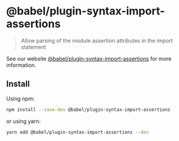 # @babel/plugin-syntax-import-assertions

> Allow parsing of the module assertion attributes in the import statement

See our website [@babel/plugin-syntax-import-assertions](https://babeljs.io/docs/babel-plugin-syntax-import-assertions)
for more information.

## Install

Using npm:

```sh
npm install --save-dev @babel/plugin-syntax-import-assertions
```

or using yarn:

```sh
yarn add @babel/plugin-syntax-import-assertions --dev
```

